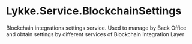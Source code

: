 # Lykke.Service.BlockchainSettings

Blockchain integrations settings service. Used to manage by Back Office and obtain settings by different services of Blockchain Integration Layer

